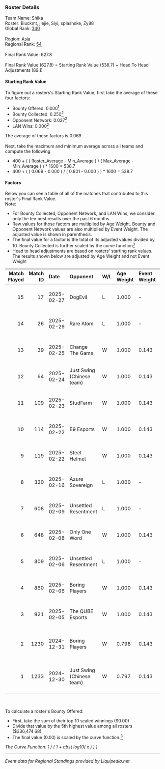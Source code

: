 ### Roster Details<br />
Team Name: Shika<br />
Roster: Biuckmt, jiejie, Siyi, splashske, Zy88<br />
Global Rank: [340](../standings_global.md)<br />
<br />
Region: [Asia]( ../standings_asia.md)<br />
Regional Rank: [54]( ../standings_asia.md)<br />
<br />
Final Rank Value:  627.8<br />
<br />
Final Rank Value (627.8) = Starting Rank Value (538.7) + Head To Head Adjustments (89.1)<br />

#### Starting Rank Value<br />
To figure out a rosters's Starting Rank Value, first take the average of these four factors:<br />
- Bounty Offered: 0.000[<sup>1</sup>](#table2)
- Bounty Collected: 0.250[<sup>2</sup>](#table1)
- Opponent Network: 0.027[<sup>2</sup>](#table1)
- LAN Wins: 0.000[<sup>2</sup>](#table1)

The average of these factors is 0.069<br />
<br />
Next, take the maximum and minimum average across all teams and compute the following:<br />
- 400 + ( ( Roster_Average - Min_Average ) / ( Max_Average - Min_Average ) ) * 1600 = 538.7
- 400 + ( ( 0.069 - 0.000 ) / ( 0.801 - 0.000 ) ) * 1600 = 538.7


#### Factors<br />
Below you can see a table of all of the matches that contributed to this roster's Final Rank Value.<br />
Note:<br />

- For Bounty Collected, Opponent Network, and LAN Wins, we consider only the ten best results over the past 6 months.
- Raw values for those factors are multiplied by Age Weight. Bounty and Opponent Network values are also multiplied by Event Weight. The adjusted value is shown in parenthesis.
- The final value for a factor is the total of its adjusted values divided by 10. Bounty Collected is further scaled by the curve function[<sup>3</sup>](#curveFunction)
- Head to head adjustments are based on rosters' starting rank values. The results shown below are adjusted by Age Weight and not Event Weight
<span id="table1"></span><br />


| Match Played | Match ID | Date       | Opponent                  | W/L | Age Weight | Event Weight | Bounty Collected | Opponent Network | LAN Wins  | H2H Adj. | Roster                                 |
| -: | -: | :- | :- | :- | :- | :- | :- | :- | :- | -: | :- |
|           15 |       17 | 2025-02-27 | DogEvil                   | L   | 1.000      | -            | -                | -                | -         |    -6.11 | Biuckmt, jiejie, Siyi, splashske, Zy88 |
|           14 |       26 | 2025-02-26 | Rare Atom                 | L   | 1.000      | -            | -                | -                | -         |    -3.61 | Biuckmt, jiejie, Siyi, splashske, Zy88 |
|           13 |       39 | 2025-02-25 | Change The Game           | W   | 1.000      | 0.143        | 0.061 (0.009)    | 0.221 (0.032)    | 0 (0.000) |    19.41 | Biuckmt, jiejie, Siyi, splashske, Zy88 |
|           12 |       64 | 2025-02-24 | Just Swing (Chinese team) | W   | 1.000      | 0.143        | 0.005 (0.001)    | 0.351 (0.050)    | 0 (0.000) |    18.23 | Biuckmt, jiejie, Siyi, splashske, Zy88 |
|           11 |      109 | 2025-02-23 | StudFarm                  | W   | 1.000      | 0.143        | 0.000 (0.000)    | 0.093 (0.013)    | 0 (0.000) |     8.45 | Biuckmt, jiejie, Siyi, splashske, Zy88 |
|           10 |      114 | 2025-02-22 | E9 Esports                | W   | 1.000      | 0.143        | 0.000 (0.000)    | 0.037 (0.005)    | 0 (0.000) |    10.59 | Biuckmt, jiejie, Siyi, splashske, Zy88 |
|            9 |      119 | 2025-02-22 | Steel Helmet              | W   | 1.000      | 0.143        | 0.000 (0.000)    | 0.130 (0.019)    | 0 (0.000) |    15.24 | Biuckmt, jiejie, Siyi, splashske, Zy88 |
|            8 |      320 | 2025-02-16 | Azure Sovereign           | L   | 1.000      | -            | -                | -                | -         |   -22.50 | Biuckmt, NARONE, S1kura, Siyi, Zy88    |
|            7 |      608 | 2025-02-09 | Unsettled Resentment      | L   | 1.000      | -            | -                | -                | -         |    -9.77 | Biuckmt, jiejie, S1kura, Siyi, Zy88    |
|            6 |      648 | 2025-02-08 | Only One Word             | W   | 1.000      | 0.143        | 0.001 (0.000)    | 0.191 (0.027)    | 0 (0.000) |    17.23 | Biuckmt, jiejie, S1kura, Siyi, Zy88    |
|            5 |      809 | 2025-02-06 | Unsettled Resentment      | L   | 1.000      | -            | -                | -                | -         |    -8.80 | Biuckmt, jiejie, S1kura, Siyi, Zy88    |
|            4 |      860 | 2025-02-06 | Boring Players            | W   | 1.000      | 0.143        | 0.000 (0.000)    | 0.344 (0.049)    | 0 (0.000) |    12.95 | Biuckmt, jiejie, S1kura, Siyi, Zy88    |
|            3 |      921 | 2025-02-05 | The QUBE Esports          | W   | 1.000      | 0.143        | 0.000 (0.000)    | 0.000 (0.000)    | 0 (0.000) |     8.54 | Biuckmt, jiejie, S1kura, Siyi, Zy88    |
|            2 |     1230 | 2024-12-31 | Boring Players            | W   | 0.798      | 0.143        | 0.000 (0.000)    | 0.344 (0.039)    | 0 (0.000) |    11.18 | Biuckmt, FIOURN, jiejie, NARONE, Zy88  |
|            1 |     1233 | 2024-12-30 | Just Swing (Chinese team) | W   | 0.797      | 0.143        | 0.005 (0.001)    | 0.351 (0.040)    | 0 (0.000) |    18.07 | Biuckmt, FIOURN, jiejie, NARONE, Zy88  |

<br />
<span id="table2"></span><br />
To calculate a roster's Bounty Offered:<br />

- First, take the sum of their top 10 scaled winnings ($0.00)
- Divide that value by the 5th highest value among all rosters ($336,474.68)
- The final value (0.00) is scaled by the curve function.[<sup>3</sup>](#curveFunction)

<span id="curveFunction"></span>_The Curve Function: 1 / ( 1 + abs( log10( x ) ) )_<br />

---
_Event data for Regional Standings provided by Liquipedia.net_<br />
